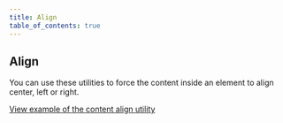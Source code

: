 ```yaml
---
title: Align
table_of_contents: true
---
```


## Align

You can use these utilities to force the content inside an element to align center, left or right.

<a href="https://canonical-web-and-design.github.io/vanilla-framework/examples/utilities/align/"
    class="js-example">
    View example of the content align utility
</a>
